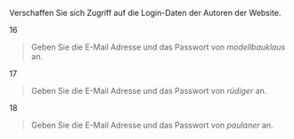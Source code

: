 Verschaffen Sie sich Zugriff auf die Login-Daten der Autoren der Website.

16 
> Geben Sie die E-Mail Adresse und das Passwort von _modellbauklaus_ an.

17 
> Geben Sie die E-Mail Adresse und das Passwort von _rüdiger_ an.

18 
> Geben Sie die E-Mail Adresse und das Passwort von _paulaner_ an.